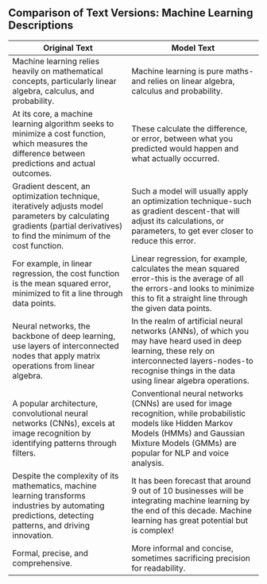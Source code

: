 ## Comparison of Text Versions: Machine Learning Descriptions

| Original Text                                                                                                                                                              | Model Text                                                                                                                                                                                                       |
| -------------------------------------------------------------------------------------------------------------------------------------------------------------------------- | ---------------------------------------------------------------------------------------------------------------------------------------------------------------------------------------------------------------- |
| Machine learning relies heavily on mathematical concepts, particularly linear algebra, calculus, and probability.                                                          | Machine learning is pure maths-and relies on linear algebra, calculus and probability.                                                                                                                           |
| At its core, a machine learning algorithm seeks to minimize a cost function, which measures the difference between predictions and actual outcomes.                        | These calculate the difference, or error, between what you predicted would happen and what actually occurred.                                                                                                    |
| Gradient descent, an optimization technique, iteratively adjusts model parameters by calculating gradients (partial derivatives) to find the minimum of the cost function. | Such a model will usually apply an optimization technique-such as gradient descent-that will adjust its calculations, or parameters, to get ever closer to reduce this error.                                    |
| For example, in linear regression, the cost function is the mean squared error, minimized to fit a line through data points.                                               | Linear regression, for example, calculates the mean squared error-this is the average of all the errors-and looks to minimize this to fit a straight line through the given data points.                         |
| Neural networks, the backbone of deep learning, use layers of interconnected nodes that apply matrix operations from linear algebra.                                       | In the realm of artificial neural networks (ANNs), of which you may have heard used in deep learning, these rely on interconnected layers-nodes-to recognise things in the data using linear algebra operations. |
| A popular architecture, convolutional neural networks (CNNs), excels at image recognition by identifying patterns through filters.                                         | Conventional neural networks (CNNs) are used for image recognition, while probabilistic models like Hidden Markov Models (HMMs) and Gaussian Mixture Models (GMMs) are popular for NLP and voice analysis.       |
| Despite the complexity of its mathematics, machine learning transforms industries by automating predictions, detecting patterns, and driving innovation.                   | It has been forecast that around 9 out of 10 businesses will be integrating machine learning by the end of this decade. Machine learning has great potential but is complex!                                     |
| Formal, precise, and comprehensive.                                                                                                                                        | More informal and concise, sometimes sacrificing precision for readability.                                                                                                                                      |
